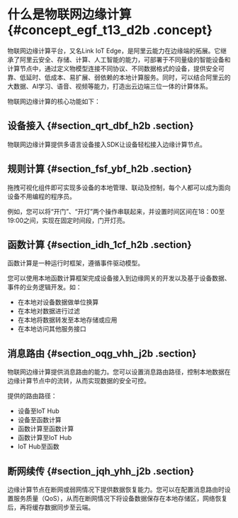 # 什么是物联网边缘计算 {#concept_egf_t13_d2b .concept}

物联网边缘计算平台，又名Link IoT Edge，是阿里云能力在边缘端的拓展。它继承了阿里云安全、存储、计算、人工智能的能力，可部署于不同量级的智能设备和计算节点中，通过定义物模型连接不同协议、不同数据格式的设备，提供安全可靠、低延时、低成本、易扩展、弱依赖的本地计算服务。同时，可以结合阿里云的大数据、AI学习、语音、视频等能力，打造出云边端三位一体的计算体系。

物联网边缘计算的核心功能如下：

## 设备接入 {#section_qrt_dbf_h2b .section}

物联网边缘计算提供多语言设备接入SDK让设备轻松接入边缘计算节点。

## 规则计算 {#section_fsf_ybf_h2b .section}

拖拽可视化组件即可实现多设备的本地管理、联动及控制，每个人都可以成为面向设备不用编程的程序员。

例如，您可以将“开门”、“开灯”两个操作串联起来，并设置时间区间在18：00至19:00之间，实现在固定时间段，门开灯亮。

## 函数计算 {#section_idh_1cf_h2b .section}

函数计算是一种运行时框架，遵循事件驱动模型。

您可以使用本地函数计算框架完成设备接入到边缘网关的开发以及基于设备数据、事件的业务逻辑开发。如：

-   在本地对设备数据做单位换算
-   在本地对数据进行过滤
-   在本地将数据转发至本地存储或应用
-   在本地访问其他服务接口

## 消息路由 {#section_oqg_vhh_j2b .section}

物联网边缘计算提供消息路由的能力。您可以设置消息路由路径，控制本地数据在边缘计算节点中的流转，从而实现数据的安全可控。

提供的路由路径：

-   设备至IoT Hub
-   设备至函数计算
-   函数计算至函数计算
-   函数计算至IoT Hub
-   IoT Hub至函数

## 断网续传 {#section_jqh_yhh_j2b .section}

边缘计算节点在断网或弱网情况下提供数据恢复能力。您可以在配置消息路由时设置服务质量（QoS），从而在断网情况下将设备数据保存在本地存储区，网络恢复后，再将缓存数据同步至云端。

